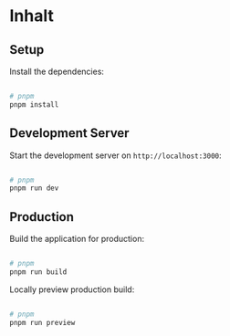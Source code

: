 # Inhalt

## Setup

Install the dependencies:

```bash

# pnpm
pnpm install

```

## Development Server

Start the development server on `http://localhost:3000`:

```bash

# pnpm
pnpm run dev

```

## Production

Build the application for production:

```bash

# pnpm
pnpm run build

```

Locally preview production build:

```bash

# pnpm
pnpm run preview

```
